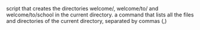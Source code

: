script that creates the directories welcome/, welcome/to/ and welcome/to/school in the current directory.
a command that lists all the files and directories of the current directory, separated by commas (,)
